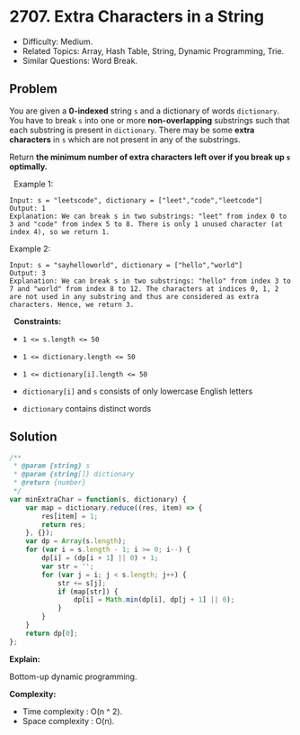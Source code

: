 # 2707. Extra Characters in a String

- Difficulty: Medium.
- Related Topics: Array, Hash Table, String, Dynamic Programming, Trie.
- Similar Questions: Word Break.

## Problem

You are given a **0-indexed** string `s` and a dictionary of words `dictionary`. You have to break `s` into one or more **non-overlapping** substrings such that each substring is present in `dictionary`. There may be some **extra characters** in `s` which are not present in any of the substrings.

Return **the **minimum** number of extra characters left over if you break up **`s`** optimally.**

 
Example 1:

```
Input: s = "leetscode", dictionary = ["leet","code","leetcode"]
Output: 1
Explanation: We can break s in two substrings: "leet" from index 0 to 3 and "code" from index 5 to 8. There is only 1 unused character (at index 4), so we return 1.

```

Example 2:

```
Input: s = "sayhelloworld", dictionary = ["hello","world"]
Output: 3
Explanation: We can break s in two substrings: "hello" from index 3 to 7 and "world" from index 8 to 12. The characters at indices 0, 1, 2 are not used in any substring and thus are considered as extra characters. Hence, we return 3.
```

 
**Constraints:**


	
- `1 <= s.length <= 50`
	
- `1 <= dictionary.length <= 50`
	
- `1 <= dictionary[i].length <= 50`
	
- `dictionary[i]` and `s` consists of only lowercase English letters
	
- `dictionary` contains distinct words



## Solution

```javascript
/**
 * @param {string} s
 * @param {string[]} dictionary
 * @return {number}
 */
var minExtraChar = function(s, dictionary) {
    var map = dictionary.reduce((res, item) => {
        res[item] = 1;
        return res;
    }, {});
    var dp = Array(s.length);
    for (var i = s.length - 1; i >= 0; i--) {
        dp[i] = (dp[i + 1] || 0) + 1;
        var str = '';
        for (var j = i; j < s.length; j++) {
            str += s[j];
            if (map[str]) {
                dp[i] = Math.min(dp[i], dp[j + 1] || 0);
            }
        }
    }
    return dp[0];
};
```

**Explain:**

Bottom-up dynamic programming.

**Complexity:**

* Time complexity : O(n ^ 2).
* Space complexity : O(n).
